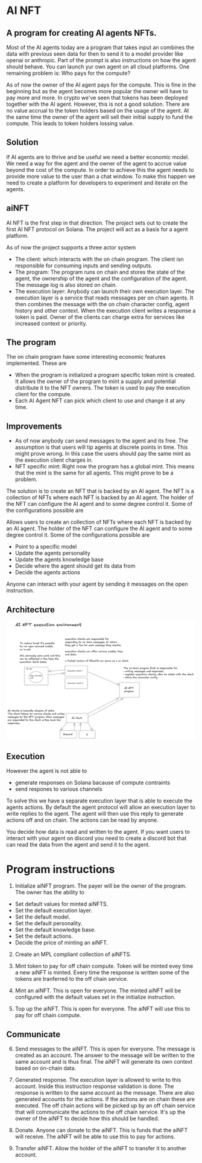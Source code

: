 # AI NFT

## A program for creating AI agents NFTs. 

Most of the AI agents today are a program that takes input an combines the data with previous seen data for then to send it to a model provider like openai or anthropic. Part of the prompt is also instructions on how the agent should behave. You can launch yur own agent on all cloud platforms. One remaining problem is: Who pays for the compute? 

As of now the owner of the AI agent pays for the compute. This is fine in the beginning but as the agent becomes more popular the owner will have to pay more and more. In crypto we've seen that tokens has been deployed together with the AI agent. However, this is not a good solution. There are no value accrual to the token holders based on the usage of the agent. At the same time the owner of the agent will sell their initial supply to fund the compute. This leads to token holders lossing value. 

## Solution

If AI agents are to thrive and be useful we need a better economic model. We need a way for the agent and the owner of the agent to accrue value beyond the cost of the compute. In order to achieve this the agent needs to provide more value to the user than a chat window. To make this happen we need to create a platform for developers to experiment and iterate on the agents. 

## aiNFT
AI NFT is the first step in that direction. The project sets out to create the first AI NFT protocol on Solana. The project will act as a basis for a agent platform. 

As of now the project supports a three actor system

- The client: which interacts with the on chain program. The client isn responsible for consuming inputs and sending outputs.
- The program: The program runs on chain and stores the state of the agent, the ownership of the agent and the configuration of the agent. The message log is also stored on chain.
- The execution layer: Anybody can launch their own execution layer. The execution layer is a service that reads messages per on chain agents. It then combines the message with the on chain character config, agent history and other context. When the execution client writes a response a token is paid. Owner of the clients can charge extra for services like increased context or priority. 

## The program

The on chain program have some interesting economic features implemented. These are

- When the program is initialized a program specific token mint is created. It allows the owner of the program to mint a supply and potential distribute it to the NFT owners. The token is used to pay the execution client for the compute.
- Each AI Agent NFT can pick which client to use and change it at any time. 

## Improvements

- As of now anybody can send messages to the agent and its free. The assumption is that users will tip agents at discrete points in time. This might prove wrong. In this case the users should pay the same mint as the execution client charges in. 
- NFT specific mint: Right now the program has a global mint. This means that the mint is the same for all agents. This might prove to be a problem. 

The solution is to create an NFT that is backed by an AI agent. The NFT is a collection of NFTs where each NFT is backed by an AI agent. The holder of the NFT can configure the AI agent and to some degree control it. Some of the configurations possible are

Allows users to create an collection of NFTs where each NFT is backed by an AI agent. 
The holder of the NFT can configure the AI agent and to some degree control it. Some of the configurations possible are

- Point to a specific model
- Update the agents personality 
- Update the agents knowledge base
- Decide where the agent should get its data from
- Decide the agents actions

Anyone can interact with your agent by sending it messages on the open instruction.

## Architecture 

<img src="./assets/architecture.png" width="500">

## Execution

However the agent is not able to 
- generate responses on Solana bacause of compute contraints
- send respones to various channels 

To solve this we have a separate execution layer that is able to execute the agents actions. By default the agent protocol 
will allow an execution layer to write replies to the agent. The agent will then use this reply to generate actions off and on chain. The actions 
can be read by anyone. 

You decide how data is read and written to the agent. If you want users to interact with your agent on discord you need to create a discord bot 
that can read the data from the agent and send it to the agent. 


# Program instructions

1. Initialize aiNFT program. The payer will be the owner of the program. The owner has the ability to 
- Set default values for minted aiNFTS. 
- Set the default execution layer. 
- Set the default model. 
- Set the default personality. 
- Set the default knowledge base. 
- Set the default actions. 
- Decide the price of minting an aiNFT. 

2. Create an MPL compliant collection of aiNFTS. 

3. Mint token to pay for off chain compute. Token will be minted evey time a new aiNFT is minted. Every time the response is written some of the tokens are tranferred to the off chain service. 

4. Mint an aiNFT. This is open for everyone. The minted aiNFT will be configured with the default values set in the initialize instruction. 

5. Top up the aiNFT. This is open for everyone. The aiNFT will use this to 
pay for off chain compute. 

## Communicate
 
6. Send messages to the aiNFT. This is open for everyone. The message is created as an account. The answer to the message will be written to the same account and is thus final. The aiNFT will generate its own context based on on-chain data. 

7. Generated response. The execution layer is allowed to write to this account. Inside this instruction response validation is done. The response is written to the same account as the message. There are also generated accounts for the actions. If the actions are on chain these are executed. The off chain actions will be picked up by an off chain service that will communicate the actions to the off chain service. It's up the owner of the aiNFT to decide how this should be handled. 

8. Donate. Anyone can donate to the aiNFT. This is funds that the aiNFT will receive. The aiNFT will be able to use this to pay for actions. 

9. Transfer aiNFT. Allow the holder of the aiNFT to transfer it to another account. 

